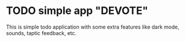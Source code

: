 #  TODO simple app "DEVOTE"

This is simple todo application with some extra features like dark mode, sounds, taptic feedback, etc.
